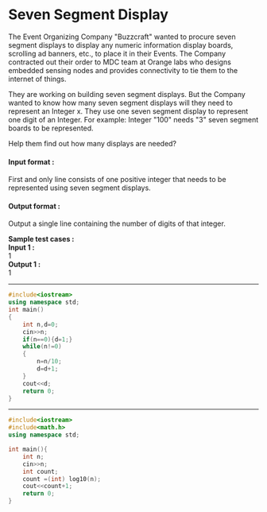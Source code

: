 # Seven Segment Display
The Event Organizing Company "Buzzcraft" wanted to procure seven segment displays to display any numeric information display boards, scrolling ad banners, etc., to place it in their Events. The Company contracted out their order to MDC team at Orange labs who designs embedded sensing nodes and provides connectivity to tie them to the internet of things.

They are working on building seven segment displays. But the Company wanted to know how many seven segment displays will they need to represent an Integer x. They use one seven segment display to represent one digit of an Integer. For example: Integer "100" needs "3" seven segment boards to be represented.

Help them find out how many displays are needed?



#### Input format :
First and only line consists of one positive integer that needs to be represented using seven segment displays.

#### Output format :
Output a single line containing the number of digits of that integer.

**Sample test cases :<br>
Input 1 :<br>**
1<br>
**Output 1 :<br>**
1


----------------------------------------------------------------------------------------------------------------------------------------------------------------------

```cpp
#include<iostream>
using namespace std;
int main()
{
    int n,d=0;
    cin>>n;
    if(n==0){d=1;}
    while(n!=0)
    {
        n=n/10;
        d=d+1;
    }
    cout<<d;
    return 0;
}
```
----------------------------------------------------------------------------------------------------------------------------------------------------------------------
```cpp
#include<iostream>
#include<math.h>
using namespace std;

int main(){
    int n;
    cin>>n;
    int count;
    count =(int) log10(n);
    cout<<count+1;
    return 0; 
}

```

